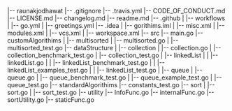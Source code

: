 |-- raunakjodhawat
    |-- .gitignore
    |-- .travis.yml
    |-- CODE_OF_CONDUCT.md
    |-- LICENSE.md
    |-- changelog.md
    |-- readme.md
    |-- .github
    |   |-- workflows
    |       |-- go.yml
    |       |-- greetings.yml
    |-- .idea
    |   |-- gorithims.iml
    |   |-- misc.xml
    |   |-- modules.xml
    |   |-- vcs.xml
    |   |-- workspace.xml
    |-- src
        |-- main.go
        |-- customAlgorithims
        |   |-- multisorted
        |       |-- multisorted.go
        |       |-- multisorted_test.go
        |-- dataStructure
        |   |-- collection
        |       |-- collection.go
        |       |-- collection_benchmark_test.go
        |       |-- collection_test.go
        |       |-- linkedList
        |       |   |-- linkedList.go
        |       |   |-- linkedList_benchmark_test.go
        |       |   |-- linkedList_examples_test.go
        |       |   |-- linkedList_test.go
        |       |-- queue
        |           |-- queue.go
        |           |-- queue_benchmark_test.go
        |           |-- queue_example_test.go
        |           |-- queue_test.go
        |-- standardAlgorithims
            |-- constants_test.go
            |-- sort
            |   |-- sort.go
            |   |-- sort_test.go
            |-- utility
                |-- InfoFunc.go
                |-- internalFunc.go
                |-- sortUtility.go
                |-- staticFunc.go
